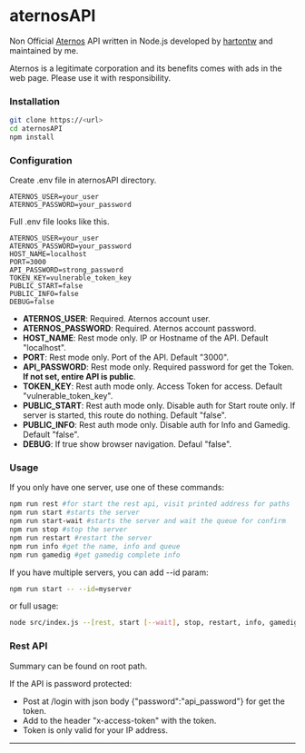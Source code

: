 # aternosAPI

Non Official [Aternos](https://aternos.org) API written in Node.js developed by [hartontw](https://github.com/hartontw) and maintained by me.

Aternos is a legitimate corporation and its benefits comes with ads in the web page. Please use it with responsibility.

### Installation

```bash
git clone https://<url>
cd aternosAPI
npm install
```

### Configuration

Create .env file in aternosAPI directory.
```
ATERNOS_USER=your_user
ATERNOS_PASSWORD=your_password
```

Full .env file looks like this.
```
ATERNOS_USER=your_user
ATERNOS_PASSWORD=your_password
HOST_NAME=localhost
PORT=3000
API_PASSWORD=strong_password
TOKEN_KEY=vulnerable_token_key
PUBLIC_START=false
PUBLIC_INFO=false
DEBUG=false
```

- **ATERNOS_USER**: Required. Aternos account user.
- **ATERNOS_PASSWORD**: Required. Aternos account password.
- **HOST_NAME**: Rest mode only. IP or Hostname of the API. Default "localhost".
- **PORT**: Rest mode only. Port of the API. Default "3000".
- **API_PASSWORD**: Rest mode only. Required password for get the Token. **If not set, entire API is public**.
- **TOKEN_KEY**: Rest auth mode only. Access Token for access. Default "vulnerable_token_key".
- **PUBLIC_START**: Rest auth mode only. Disable auth for Start route only. If server is started, this route do nothing. Default "false".
- **PUBLIC_INFO**: Rest auth mode only. Disable auth for Info and Gamedig. Default "false".
- **DEBUG**: If true show browser navigation. Defaul "false".

### Usage

If you only have one server, use one of these commands:
```bash
npm run rest #for start the rest api, visit printed address for paths
npm run start #starts the server
npm run start-wait #starts the server and wait the queue for confirm
npm run stop #stop the server
npm run restart #restart the server
npm run info #get the name, info and queue
npm run gamedig #get gamedig complete info
```

If you have multiple servers, you can add --id param:
```bash
npm run start -- --id=myserver
```
or full usage:
```bash
node src/index.js --[rest, start [--wait], stop, restart, info, gamedig] [--id=<server id or name>]
```

### Rest API

Summary can be found on root path.

If the API is password protected:
- Post at /login with json body {"password":"api_password"} for get the token.
- Add to the header "x-access-token" with the token.
- Token is only valid for your IP address.

---
